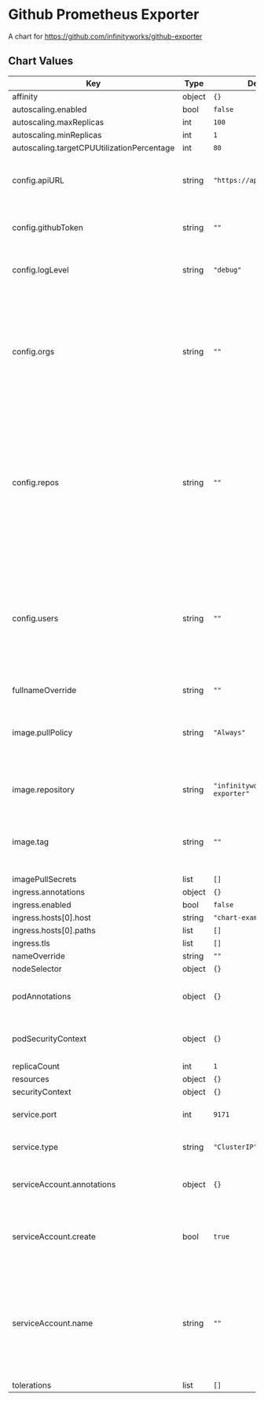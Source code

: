 # Github Prometheus Exporter

A chart for https://github.com/infinityworks/github-exporter

## Chart Values

| Key | Type | Default | Description |
|-----|------|---------|-------------|
| affinity | object | `{}` |  |
| autoscaling.enabled | bool | `false` |  |
| autoscaling.maxReplicas | int | `100` |  |
| autoscaling.minReplicas | int | `1` |  |
| autoscaling.targetCPUUtilizationPercentage | int | `80` |  |
| config.apiURL | string | `"https://api.github.com"` | Github API URL, shouldn't need to change this. |
| config.githubToken | string | `""` | A github token to be kept in environment |
| config.logLevel | string | `"debug"` | The level of logging the exporter will run with |
| config.orgs | string | `""` | Env ORGS. If supplied, the exporter will enumerate all repositories for that organization. Expected in the format "org1, org2". |
| config.repos | string | `""` | Env REPOS. If supplied, The repos you wish to monitor, expected in the format "user/repo1, user/repo2". Can be across different Github users/orgs. |
| config.users | string | `""` | Env USERS. If supplied, the exporter will enumerate all repositories for that users. Expected in the format "user1, user2" |
| fullnameOverride | string | `""` |  |
| image.pullPolicy | string | `"Always"` | The image pull policy. Strongly recommend not changing this |
| image.repository | string | `"infinityworks/github-exporter"` | Where to find the docker image |
| image.tag | string | `""` | Overrides the image tag whose default is the chart appVersion |
| imagePullSecrets | list | `[]` |  |
| ingress.annotations | object | `{}` |  |
| ingress.enabled | bool | `false` |  |
| ingress.hosts[0].host | string | `"chart-example.local"` |  |
| ingress.hosts[0].paths | list | `[]` |  |
| ingress.tls | list | `[]` |  |
| nameOverride | string | `""` |  |
| nodeSelector | object | `{}` |  |
| podAnnotations | object | `{}` | A map of annotations to add to the pod |
| podSecurityContext | object | `{}` | A pod security context to add |
| replicaCount | int | `1` |  |
| resources | object | `{}` |  |
| securityContext | object | `{}` |  |
| service.port | int | `9171` | The port that the service will listen on |
| service.type | string | `"ClusterIP"` | The type of service to expose |
| serviceAccount.annotations | object | `{}` | Annotations to add to the service account |
| serviceAccount.create | bool | `true` | Specifies whether a service account should be created |
| serviceAccount.name | string | `""` | The name of the service account to use. If not set and create is true, a name is generated using the fullname template |
| tolerations | list | `[]` |  |
